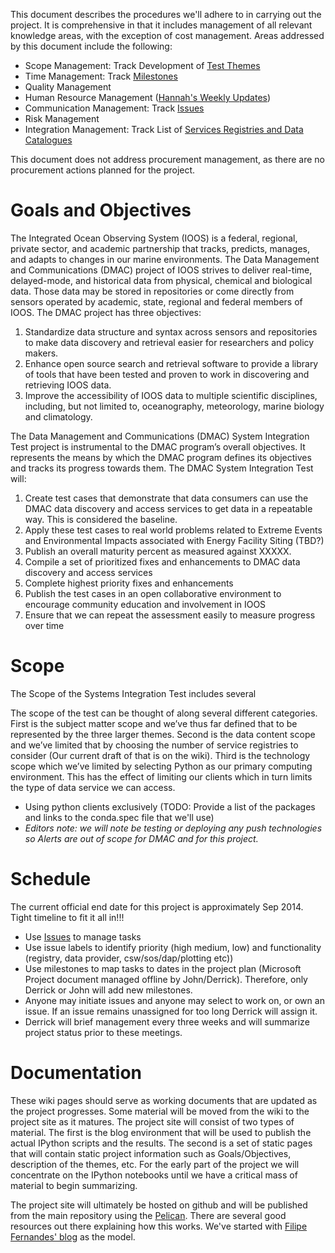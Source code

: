 This document describes the procedures we'll adhere to in carrying out the project.  It is comprehensive in that it includes management of all relevant knowledge areas, with the exception of cost management. Areas addressed by this document include the following:
* Scope Management: Track Development of [Test Themes](https://github.com/ioos/system-test/wiki/Development-of-Test-Themes)
* Time Management: Track [Milestones](https://github.com/ioos/system-test/issues/milestones)
* Quality Management
* Human Resource Management ([Hannah's Weekly Updates](https://github.com/ioos/system-test/wiki/Hannah-Weekly-Updates))
* Communication Management: Track [Issues](../issues)
* Risk Management 
* Integration Management: Track List of [Services Registries and Data Catalogues](https://github.com/ioos/system-test/wiki/Service-Registries-and-Data-Catalogs)

This document does not address procurement management, as there are no procurement actions planned for the project.


# Goals and Objectives

The Integrated Ocean Observing System (IOOS) is a federal, regional, private sector, and academic partnership that tracks, predicts, manages, and adapts to changes in our marine environments. The Data Management and Communications (DMAC) project of IOOS strives to deliver real-time, delayed-mode, and historical data from physical, chemical and biological data. Those data may be stored in repositories or come directly from sensors operated by academic, state, regional and federal members of IOOS.  The DMAC project has three objectives:
1. Standardize data structure and syntax across sensors and repositories to make data discovery and retrieval easier for researchers and policy makers.
2. Enhance open source search and retrieval software to provide a library of tools that have been tested and proven to work in discovering and retrieving IOOS data.
3. Improve the accessibility of IOOS data to multiple scientific disciplines, including, but not limited to, oceanography, meteorology, marine biology and climatology.

The Data Management and Communications (DMAC) System Integration Test project is instrumental to the DMAC program’s overall objectives.  It represents the means by which the DMAC program defines its objectives and tracks its progress towards them.  The DMAC System Integration Test will:
1.	Create test cases that demonstrate that data consumers can use the DMAC data discovery and access services to get data in a repeatable way.  This is considered the baseline.
2. Apply these test cases to real world problems related to Extreme Events and Environmental Impacts associated with Energy Facility Siting (TBD?)
3. Publish an overall maturity percent as measured against XXXXX.  
4. Compile a set of prioritized fixes and enhancements to DMAC data discovery and access services
5. Complete highest  priority fixes and enhancements
6. Publish the test cases in an open collaborative environment to encourage community education and involvement in IOOS
7. Ensure that we can repeat the assessment easily to measure progress over time




# Scope

The Scope of the Systems Integration Test includes several 

The scope of the test can be thought of along several different categories.  First is the subject matter scope and we’ve thus far defined that to be represented by the three larger themes.  Second is the data content scope and we’ve limited that by choosing the number of service registries to consider (Our current draft of that is on the wiki).  Third is the technology scope which we’ve limited by selecting Python as our primary computing environment.  This has the effect of limiting our clients which in turn limits the type of data service we can access.

* Using python clients exclusively (TODO: Provide a list of the packages and links to the conda.spec file that we'll use)
* *_Editors note: we will note be testing or deploying any push technologies so Alerts are out of scope for DMAC and for this project._*

# Schedule
The current official end date for this project is approximately Sep 2014.  Tight timeline to fit it all in!!!

 * Use [Issues](../issues) to manage tasks
 * Use issue labels to identify priority (high medium, low) and functionality (registry, data provider, csw/sos/dap/plotting etc))
 * Use milestones to map tasks to dates in the project plan (Microsoft Project document managed offline by John/Derrick).  Therefore, only Derrick or John will add new milestones.
 * Anyone may initiate issues and anyone may select to work on, or own an issue.  If an issue remains unassigned for too long Derrick will assign it.  
 * Derrick will brief management every three weeks and will summarize project status prior to these meetings.



# Documentation

These wiki pages should serve as working documents that are updated as the project progresses.  Some material will be moved from the wiki to the project site as it matures.  The project site will consist of two types of material.  The first is the blog environment that will be used to publish the actual IPython scripts and the results.  The second is a set of static pages that will contain static project information such as Goals/Objectives, description of the themes, etc.  For the early part of the project we will concentrate on the IPython notebooks until we have a critical mass of material to begin summarizing.  

The project site will ultimately be hosted on github and will be published from the main repository using the [Pelican](http://docs.getpelican.com/en/3.3.0/).  There are several good resources out there explaining how this works.  We've started with [Filipe Fernandes' blog](http://ocefpaf.github.io/blog/2013/12/23/blog/) as the model.